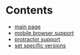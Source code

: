 # Contents

- [main page](../README.md)
- [mobile browser support](mobile.md)
- [protractor support](protractor.md)
- [set specific versions](versions.md)
